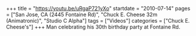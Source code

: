+++
title = "https://youtu.be/uRgaP721yXo"
startdate = "2010-07-14"
pages = ["San Jose, CA (2445 Fontaine Rd)", "Chuck E. Cheese 32m (Animatronic)", "Studio C Alpha"]
tags = ["Videos"]
categories = ["Chuck E. Cheese's"]
+++
Man celebrating his 30th birthday party at Fontaine Rd.

